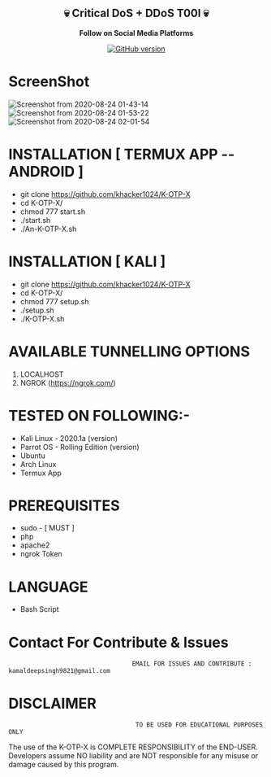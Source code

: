 <h2 align="center">💀 Critical DoS + DDoS T00l 💀</h2>
<a href="https://img.shields.io/badge/Supported%20OS-Linux%2FWindows%2FmacOS-brightgreengreen.svg" style="max-width:100%;"></a>
<p align="center">
  <b> Follow on Social Media Platforms </b>
</p>
<p align="center">
<a href="https://www.facebook.com/profile.php?id=100039477441223"><img title="GitHub version" src="https://img.shields.io/badge/-Facebook-blue" ></a> 
</p>

# ScreenShot
![Screenshot from 2020-08-24 01-43-14](https://user-images.githubusercontent.com/57313495/91020128-b263bc00-e60f-11ea-95ad-ca5beb448e32.png)
![Screenshot from 2020-08-24 01-53-22](https://user-images.githubusercontent.com/57313495/91021022-d4117300-e610-11ea-8837-ca1f12e9c131.png)
![Screenshot from 2020-08-24 02-01-54](https://user-images.githubusercontent.com/57313495/91021871-ffe12880-e611-11ea-8814-0c900a716f59.png)


# INSTALLATION [ TERMUX APP --ANDROID ]
* git clone https://github.com/khacker1024/K-OTP-X
* cd K-OTP-X/
* chmod 777 start.sh
* ./start.sh
* ./An-K-OTP-X.sh

# INSTALLATION [ KALI ]
* git clone https://github.com/khacker1024/K-OTP-X
* cd K-OTP-X/
* chmod 777 setup.sh
* ./setup.sh
* ./K-OTP-X.sh

# AVAILABLE TUNNELLING OPTIONS
1. LOCALHOST
2. NGROK (https://ngrok.com/)
# TESTED ON FOLLOWING:-
* Kali Linux - 2020.1a (version)
* Parrot OS - Rolling Edition (version)
* Ubuntu 
* Arch Linux
* Termux App
# PREREQUISITES
* sudo - [ MUST ]
* php
* apache2
* ngrok Token
# LANGUAGE 
* Bash Script


# Contact For Contribute & Issues 

                                      EMAIL FOR ISSUES AND CONTRIBUTE : kamaldeepsingh9821@gmail.com

# DISCLAIMER
                                       TO BE USED FOR EDUCATIONAL PURPOSES ONLY

The use of the K-OTP-X is COMPLETE RESPONSIBILITY of the END-USER. Developers assume NO liability and are NOT responsible for any misuse or damage caused by this program. 


